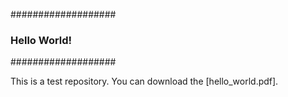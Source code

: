 ###################
### Hello World! ##
###################

This is a test repository. You can download the [hello_world.pdf].
